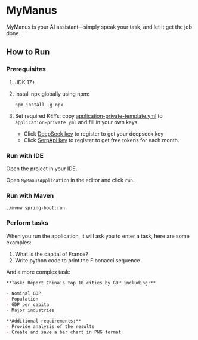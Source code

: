 # MyManus

MyManus is your AI assistant—simply speak your task, and let it get the job done.

## How to Run

### Prerequisites

1. JDK 17+
2. Install npx globally using npm:
   ```shell
   npm install -g npx
   ```
3. Set required KEYs: copy [application-private-template.yml](src/main/resources/application-private-template.yml) 
   to `application-private.yml` and fill in your own keys.

   * Click <a href="https://platform.deepseek.com/api_keys" target="_blank">DeepSeek key</a>
      to register to get your deepseek key
   * Click <a href="https://serpapi.com/users/sign_in" target="_blank">SerpApi key</a> to register to get free
      tokens for each month.

### Run with IDE

Open the project in your IDE.

Open `MyManusApplication` in the editor and click `run`.

### Run with Maven

```shell
./mvnw spring-boot:run
```

### Perform tasks

When you run the application, it will ask you to enter a task, here are some examples:

1. What is the capital of France?
2. Write python code to print the Fibonacci sequence

And a more complex task:

```markdown
**Task: Report China's top 10 cities by GDP including:**

- Nominal GDP
- Population
- GDP per capita
- Major industries

**Additional requirements:**
- Provide analysis of the results
- Create and save a bar chart in PNG format

```
